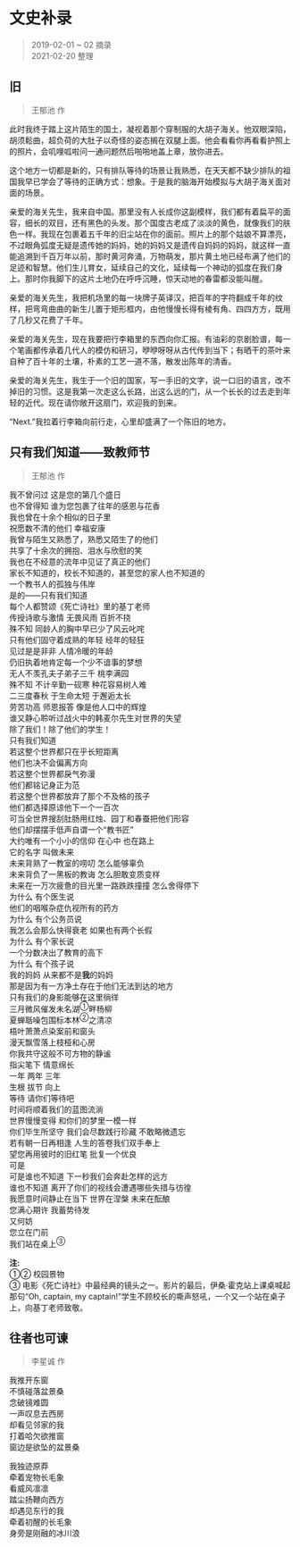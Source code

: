 # 文史补录
> 2019-02-01 ~ 02 摘录  
> 2021-02-20 整理


## 旧
> 王郁池 作

此时我终于踏上这片陌生的国土，凝视着那个穿制服的大胡子海关。他双眼深陷，胡须鬆曲，超负荷的大肚子以奇怪的姿态搁在双腿上面。他会看看你再看看护照上的照片，会叽哩呱啦问一通问题然后啪啪地盖上章，放你进去。

这个地方一切都是新的，只有排队等待的场景让我熟悉，在天天都不缺少排队的祖国我早已学会了等待的正确方式：想象。于是我的脑海开始模拟与大胡子海关面对面的场景。

亲爱的海关先生，我来自中国。那里没有人长成你这副模样，我们都有着扁平的面容，细长的双目，还有黑色的头发。那个国度古老成了淡淡的黄色，就像我们的肤色一样。我现在包裹着五千年的旧尘站在你的面前。照片上的那个姑娘不算漂亮，不过眼角弧度无疑是遗传她的妈妈，她的妈妈又是遗传自妈妈的妈妈，就这样一直能追溯到千百万年以前，那时黄河奔涌，万物萌发，那片黄土地已经布满了他们的足迹和智慧。他们生儿育女，延续自己的文化，延续每一个神动的弧度在我们身上。那时你我脚下的这片土地仍在呼呼沉睡，惊天动地的春雷都没能叫醒。

亲爱的海关先生，我把机场里的每一块牌子英译汉，把百年的字符翻成千年的纹样，把弯弯曲曲的新生儿置于矩形框内，由他慢慢长得有棱有角、四四方方，既用了几秒又花费了千年。

亲爱的海关先生，现在我要把行李箱里的东西向你汇报。有油彩的京剧脸谱，每一个笔画都传承着几代人的模仿和研习，咿咿呀呀从古代传到当下；有晒干的茶叶来自种了百十年的土壤，朴素的工艺一道不落，散发出陈年的清香。

亲爱的海关先生，我生于一个旧的国家，写一手旧的文字，说一口旧的语言，改不掉旧的习惯。这是我第一次走这么长路，出这么远的门，从一个长长的过去走到年轻的近代。现在请你敞开这扇门，欢迎我的到来。

“Next.”我拉着行李箱向前行走，心里却盛满了一个陈旧的地方。


## 只有我们知道——致教师节
> 王郁池 作

我不曾问过 这是您的第几个盛日  
也不曾得知 谁为您包裹了往年的感恩与花香  
我也曾在十余个相似的日子里  
祝愿数不清的他们 幸福安康  
我曾与陌生又熟悉了，熟悉又陌生了的他们  
共享了十余次的拥抱、泪水与欣慰的笑  
我也在不经意的流年中见证了真正的他们  
家长不知道的，校长不知道的，甚至您的家人也不知道的  
一个教书人的孤独与伟岸  
是的——只有我们知道  
每个人都赞颂《死亡诗社》里的基丁老师  
传授诗歌与激情 无畏风雨 百折不挠  
殊不知 同龄人的胸中早已少了风云叱咤  
只有他们固守着成熟的年轻 经年的轻狂  
见过是是非非 人情冷暖的年龄  
仍旧执着地肯定每一个少不谙事的梦想  
无人不羡孔夫子弟子三千 桃李满园  
殊不知 不计辛勤一砚寒 种花容易树人难  
二三度春秋 于生命太短 于邂逅太长  
劳苦功高 师恩报答 像是他人口中的辉煌  
谁又静心聆听过战火中的韩麦尔先生对世界的失望  
除了我们！除了他们的学生！  
只有我们知道  
若这整个世界都只在乎长短距离  
他们也决不会偏离方向  
若这整个世界都戾气弥漫  
他们都铭记身正为范  
若这整个世界都放弃了那个不及格的孩子  
他们都选择原谅他下一个一百次  
可当全世界搜刮肚肠用红烛、园丁和春蚕把他们形容  
他们却摆摆手低声自谓一个“教书匠”  
大约唯有一个小小的信仰 在心中 也在路上  
它的名字 叫做未来  
未来背熟了一教室的唠叨 怎么能够辜负  
未来背负了一黑板的教诲 怎么胆敢变质变样  
未来在一万次疲惫的目光里一路跌跌撞撞 怎么舍得停下  
为什么 有个医生说  
他们的咽喉杂症仇视所有的药方  
为什么 有个公务员说  
我怎么会那么快得衰老 如果也有两个长假  
为什么 有个家长说  
一个分数决出了教育的高下  
为什么 有个孩子说  
我的妈妈 从来都不是**我**的妈妈  
那是因为有一方净土存在于他们无法到达的地方  
只有我们的身影能够在这里徜徉  
三月微风催发未名湖<sup>①</sup>畔杨柳  
夏蝉聒噪包围标本林<sup>②</sup>之清凉  
梧叶萧萧点染案前和窗头  
漫天飘雪落上枝桠和心房  
你我共守这般不可方物的静谧  
指尖笔下 情意绵长  
一年 两年 三年  
生根 拔节 向上  
等待 请你们等待吧  
时间将顺着我们的蓝图流淌  
世界慢慢变得 和你们的梦里一模一样  
你们毕生所坚守 我们会尽数践行珍藏 不敢略微遗忘  
若有朝一日再相逢 人生的答卷我们双手奉上  
望您再用彼时的旧红笔 批复一个优良  
可是  
可是谁也不知道 下一秒我们会奔赴怎样的远方  
谁也不知道 离开了你们的视线会遭遇哪些失措与彷徨  
我愿意时间静止在当下 世界在涅槃 未来在酝酿  
您满心期许 我蓄势待发  
又何妨  
您立在门前  
我们站在桌上<sup>③</sup>

**注:**  
①② 校园景物  
③ 电影《死亡诗社》中最经典的镜头之一。影片的最后，伊桑·霍克站上课桌喊起那句“Oh, captain, my captain!”学生不顾校长的嘶声怒吼，一个又一个站在桌子上，向基丁老师致敬。

## 往者也可谏
> 李星诚 作

我推开东窗  
不慎碰落盆景桑  
念破镜难圆  
一声叹息去西房  
却看见邻家的我  
打着哈欠欲推窗  
窗边是欲坠的盆景桑

我独迹原莽  
牵着宠物长毛象  
看威风凛凛  
踏尘扬鞭向西方  
却遇见东行的我  
牵着初醒的长毛象  
身旁是刚融的冰川浪
